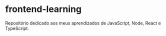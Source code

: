 # frontend-learning
Repositório dedicado aos meus aprendizados de JavaScript, Node, React e TypeScript.
